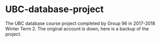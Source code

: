 # UBC-database-project
The UBC database course project completed by Group 96 in 2017-2018 Winter Term 2. The original account is down, here is a backup of the project.
